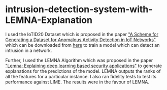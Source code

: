 # intrusion-detection-system-with-LEMNA-Explanation

I used the IoTID20 Dataset which is proposed in the paper ["A Scheme for Generating a Dataset for Anomalous Activity Detection in IoT Networks"](https://link.springer.com/chapter/10.1007/978-3-030-47358-7_52) which can be downloaded from [here](https://drive.google.com/file/d/1P2S4ErvWk-bEPF38n-sHJl7_KhXu6aKs/view?usp=share_link) to train a model which can detect an intrusion in a network.

Further, I used the LEMNA Algorithm which was proposed in the paper ["Lemna: Explaining deep learning based security applications"](https://gangw.cs.illinois.edu/ccs18.pdf) to generate explanations for the predictions of the model. LEMNA outputs the ranks of all the features for a particular instance. I also ran fidelity tests to test its performance against LIME. The results were in the favour of LEMNA.
